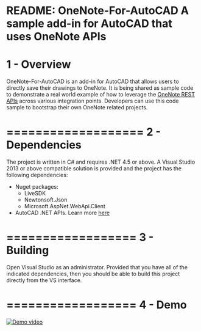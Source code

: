 README: OneNote-For-AutoCAD
A sample add-in for AutoCAD that uses OneNote APIs
===================
1 - Overview
===================
OneNote-For-AutoCAD is an add-in for AutoCAD that allows users to directly save their drawings to OneNote. It is being shared as sample code to demonstrate a real world example of how to leverage the [OneNote REST APIs](http://dev.onenote.com) across various integration points. Developers can use this code sample to bootstrap their own OneNote related projects.

===================
2 - Dependencies
===================
The project is written in C# and requires .NET 4.5 or above. 
A Visual Studio 2013 or above compatible solution is provided and the project has the following dependencies:
 - Nuget packages:
    - LiveSDK
    - Newtonsoft.Json
    - Microsoft.AspNet.WebApi.Client
 - AutoCAD .NET APIs. Learn more [here](http://help.autodesk.com/view/ACD/2015/ENU/?guid=GUID-C3F3C736-40CF-44A0-9210-55F6A939B6F2)  

==================
3 - Building
==================
Open Visual Studio as an administrator. 
Provided that you have all of the indicated dependencies, then you should be able to build this project directly
from the VS interface.

==================
4 - Demo
==================
[![Demo video](https://raw.githubusercontent.com/OneNoteDev/OneNote-For-AutoCAD/master/Screenshot.png?token=AGIr-FeRzNDWiuTKglCnptRwu3invStVks5WO6bwwA%3D%3D)](https://screencast.autodesk.com/Embed/4126e149-e5f2-4597-a9e8-6fa9ccfb6d75)

